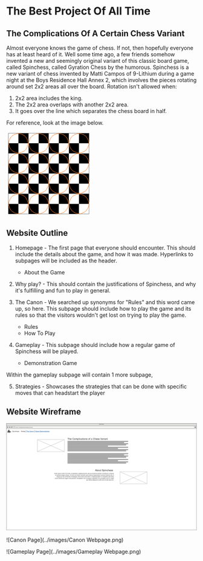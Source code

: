 # The Best Project Of All Time
## The Complications Of A Certain Chess Variant

Almost everyone knows the game of chess. If not, then hopefully everyone has at least heard of it. Well some time ago, a few friends somehow invented a new and seemingly original variant of this classic board game, called Spinchess, called Gyration Chess by the humorous. Spinchess is a new variant of chess invented by Matti Campos of 9-Lithium during a game night at the Boys Residence Hall Annex 2, which involves the pieces rotating around set 2x2 areas all over the board. Rotation isn't allowed when:
1. 2x2 area includes the king.
2. The 2x2 area overlaps with another 2x2 area.
3. It goes over the line which separates the chess board in half.

For reference, look at the image below.

![ChessBoard](/images/gyrate.png)

## Website Outline

1. Homepage - The first page that everyone should encounter. This should include the details about the game, and how it was made. Hyperlinks to subpages will be included as the header.
   - About the Game 

2. Why play? - This should contain the justifications of Spinchess, and why it's fulfilling and fun to play in general.
 
3. The Canon - We searched up synonyms for "Rules" and this word came up, so here. This subpage should include how to play the game and its rules so that the visitors wouldn't get lost on trying to play the game.
   - Rules
   - How To Play

4. Gameplay - This subpage should include how a regular game of Spinchess will be played.
   - Demonstration Game
  
Within the gameplay subpage will contain 1 more subpage, 

5. Strategies - Showcases the strategies that can be done with specific moves that can headstart the player

## Website Wireframe

![Homepage](/images/Homepage.png)


![Canon Page](../images/Canon Webpage.png)


![Gameplay Page](../images/Gameplay Webpage.png)
